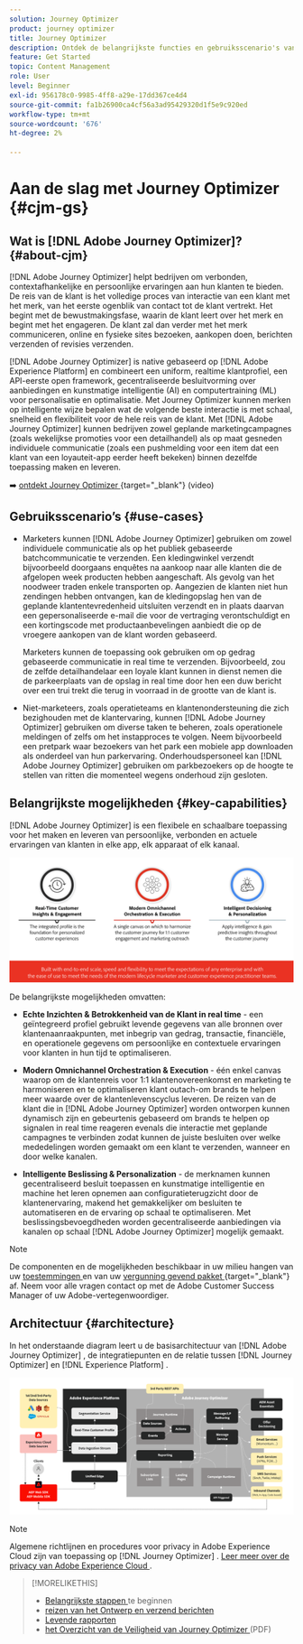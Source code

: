 ```yaml
---
solution: Journey Optimizer
product: journey optimizer
title: Journey Optimizer
description: Ontdek de belangrijkste functies en gebruiksscenario's van Adobe Journey Optimizer
feature: Get Started
topic: Content Management
role: User
level: Beginner
exl-id: 956178c0-9985-4ff8-a29e-17dd367ce4d4
source-git-commit: fa1b26900ca4cf56a3ad95429320d1f5e9c920ed
workflow-type: tm+mt
source-wordcount: '676'
ht-degree: 2%

---
```


# Aan de slag met Journey Optimizer {#cjm-gs}

## Wat is [!DNL Adobe Journey Optimizer]?{#about-cjm}

[!DNL Adobe Journey Optimizer] helpt bedrijven om verbonden, contextafhankelijke en persoonlijke ervaringen aan hun klanten te bieden. De reis van de klant is het volledige proces van interactie van een klant met het merk, van het eerste ogenblik van contact tot de klant vertrekt. Het begint met de bewustmakingsfase, waarin de klant leert over het merk en begint met het engageren. De klant zal dan verder met het merk communiceren, online en fysieke sites bezoeken, aankopen doen, berichten verzenden of revisies verzenden.

[!DNL Adobe Journey Optimizer] is native gebaseerd op [!DNL Adobe Experience Platform] en combineert een uniform, realtime klantprofiel, een API-eerste open framework, gecentraliseerde besluitvorming over aanbiedingen en kunstmatige intelligentie (AI) en computertraining (ML) voor personalisatie en optimalisatie. Met Journey Optimizer kunnen merken op intelligente wijze bepalen wat de volgende beste interactie is met schaal, snelheid en flexibiliteit voor de hele reis van de klant. Met [!DNL Adobe Journey Optimizer] kunnen bedrijven zowel geplande marketingcampagnes (zoals wekelijkse promoties voor een detailhandel) als op maat gesneden individuele communicatie (zoals een pushmelding voor een item dat een klant van een loyauteit-app eerder heeft bekeken) binnen dezelfde toepassing maken en leveren.

➡️ [ ontdekt Journey Optimizer ](https://experienceleague.adobe.com/docs/journey-optimizer-learn/tutorials/introduction-to-journey-optimizer/introduction.html?lang=nl-NL){target="_blank"}  (video)


<!-- Use [!DNL Adobe Journey Optimizer] to build multi-step customer journeys that initiate a sequence of interactions, offers, and messages across channels in real time. This approach ensures customers are engaged at the optimal moments based on their actions and relevant business signals. Learn how to build journeys in [this section](../building-journeys/journey-gs.md).

You can also create audience-based campaigns to send messages.-->


## Gebruiksscenario’s {#use-cases}

* Marketers kunnen [!DNL Adobe Journey Optimizer] gebruiken om zowel individuele communicatie als op het publiek gebaseerde batchcommunicatie te verzenden. Een kledingwinkel verzendt bijvoorbeeld doorgaans enquêtes na aankoop naar alle klanten die de afgelopen week producten hebben aangeschaft. Als gevolg van het noodweer traden enkele transporten op. Aangezien de klanten niet hun zendingen hebben ontvangen, kan de kledingopslag hen van de geplande klantentevredenheid uitsluiten verzendt en in plaats daarvan een gepersonaliseerde e-mail die voor de vertraging verontschuldigt en een kortingscode met productaanbevelingen aanbiedt die op de vroegere aankopen van de klant worden gebaseerd.

  Marketers kunnen de toepassing ook gebruiken om op gedrag gebaseerde communicatie in real time te verzenden. Bijvoorbeeld, zou de zelfde detailhandelaar een loyale klant kunnen in dienst nemen die de parkeerplaats van de opslag in real time door hen een duw bericht over een trui trekt die terug in voorraad in de grootte van de klant is.

* Niet-marketeers, zoals operatieteams en klantenondersteuning die zich bezighouden met de klantervaring, kunnen [!DNL Adobe Journey Optimizer] gebruiken om diverse taken te beheren, zoals operationele meldingen of zelfs om het instapproces te volgen. Neem bijvoorbeeld een pretpark waar bezoekers van het park een mobiele app downloaden als onderdeel van hun parkervaring. Onderhoudspersoneel kan [!DNL Adobe Journey Optimizer] gebruiken om parkbezoekers op de hoogte te stellen van ritten die momenteel wegens onderhoud zijn gesloten.

## Belangrijkste mogelijkheden {#key-capabilities}

[!DNL Adobe Journey Optimizer] is een flexibele en schaalbare toepassing voor het maken en leveren van persoonlijke, verbonden en actuele ervaringen van klanten in elke app, elk apparaat of elk kanaal.

![](assets/ajo-capabilities.png)

De belangrijkste mogelijkheden omvatten:

* **Echte Inzichten &amp; Betrokkenheid van de Klant in real time** - een geïntegreerd profiel gebruikt levende gegevens van alle bronnen over klantenaanraakpunten, met inbegrip van gedrag, transactie, financiële, en operationele gegevens om persoonlijke en contextuele ervaringen voor klanten in hun tijd te optimaliseren.

* **Modern Omnichannel Orchestration &amp; Execution** - één enkel canvas waarop om de klantenreis voor 1:1 klantenovereenkomst en marketing te harmoniseren en te optimaliseren klant outach-om brands te helpen meer waarde over de klantenlevenscyclus leveren. De reizen van de klant die in [!DNL Adobe Journey Optimizer] worden ontworpen kunnen dynamisch zijn en gebeurtenis gebaseerd om brands te helpen op signalen in real time reageren evenals die interactie met geplande campagnes te verbinden zodat kunnen de juiste besluiten over welke mededelingen worden gemaakt om een klant te verzenden, wanneer en door welke kanalen.

* **Intelligente Beslissing &amp; Personalization** - de merknamen kunnen gecentraliseerd besluit toepassen en kunstmatige intelligentie en machine het leren opnemen aan configuratieterugzicht door de klantenervaring, makend het gemakkelijker om besluiten te automatiseren en de ervaring op schaal te optimaliseren. Met beslissingsbevoegdheden worden gecentraliseerde aanbiedingen via kanalen op schaal [!DNL Adobe Journey Optimizer] mogelijk gemaakt.


>[!NOTE]
>
> De componenten en de mogelijkheden beschikbaar in uw milieu hangen van uw [ toestemmingen ](../administration/permissions.md) en van uw [ vergunning gevend pakket ](https://helpx.adobe.com/nl/legal/product-descriptions/adobe-journey-optimizer.html){target="_blank"}  af. Neem voor alle vragen contact op met de Adobe Customer Success Manager of uw Adobe-vertegenwoordiger.


## Architectuur {#architecture}

In het onderstaande diagram leert u de basisarchitectuur van [!DNL Adobe Journey Optimizer] , de integratiepunten en de relatie tussen [!DNL Journey Optimizer] en [!DNL Experience Platform] .

![](assets/ajo-architecture.png)


>[!NOTE]
>
> Algemene richtlijnen en procedures voor privacy in Adobe Experience Cloud zijn van toepassing op [!DNL Journey Optimizer] . [ Leer meer over de privacy van Adobe Experience Cloud ](https://www.adobe.com/privacy/experience-cloud.html).
>


>[!MORELIKETHIS]
>
>* [ Belangrijkste stappen ](quick-start.md) te beginnen
>* [ reizen van het Ontwerp en verzend berichten ](../building-journeys/journey-gs.md)
>* [ Levende rapporten ](../reports/live-report.md)
>* [ het Overzicht van de Veiligheid van Journey Optimizer ](https://www.adobe.com/content/dam/cc/en/security/pdfs/AJO_SecurityOverview.pdf) (PDF)
